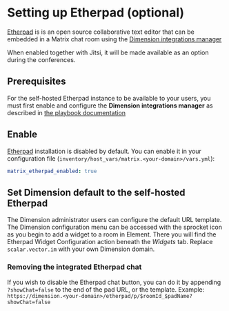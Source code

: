 # Setting up Etherpad (optional)

[Etherpad](https://etherpad.org) is is an open source collaborative text editor that can be embedded in a Matrix chat room using the [Dimension integrations manager](https://dimension.t2bot.io)

When enabled together with Jitsi, it will be made available as an option during the conferences.

## Prerequisites

For the self-hosted Etherpad instance to be available to your users, you must first enable and configure the **Dimension integrations manager** as described in [the playbook documentation](configuring-playbook-dimension.md)

## Enable

[Etherpad](https://etherpad.org) installation is disabled by default. You can enable it in your configuration file (`inventory/host_vars/matrix.<your-domain>/vars.yml`):

```yaml
matrix_etherpad_enabled: true
```

## Set Dimension default to the self-hosted Etherpad

The Dimension administrator users can configure the default URL template. The Dimension configuration menu can be accessed with the sprocket icon as you begin to add a widget to a room in Element. There you will find the Etherpad Widget Configuration action beneath the _Widgets_ tab. Replace `scalar.vector.im` with your own Dimension domain.

### Removing the integrated Etherpad chat

If you wish to disable the Etherpad chat button, you can do it by appending `?showChat=false` to the end of the pad URL, or the template.
Example: `https://dimension.<your-domain>/etherpad/p/$roomId_$padName?showChat=false`
